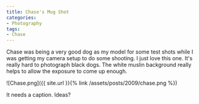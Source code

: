 ```yaml
---
title: Chase's Mug Shot
categories:
- Photography
tags:
- Chase
---
```


Chase was being a very good dog as my model for some test shots while I was getting my camera setup to do some shooting. I just love this one. It's really hard to photograph black dogs. The white muslin background really helps to allow the exposure to come up enough.

![Chase.png]({{ site.url }}{% link /assets/posts/2009/chase.png %})

It needs a caption. Ideas?
